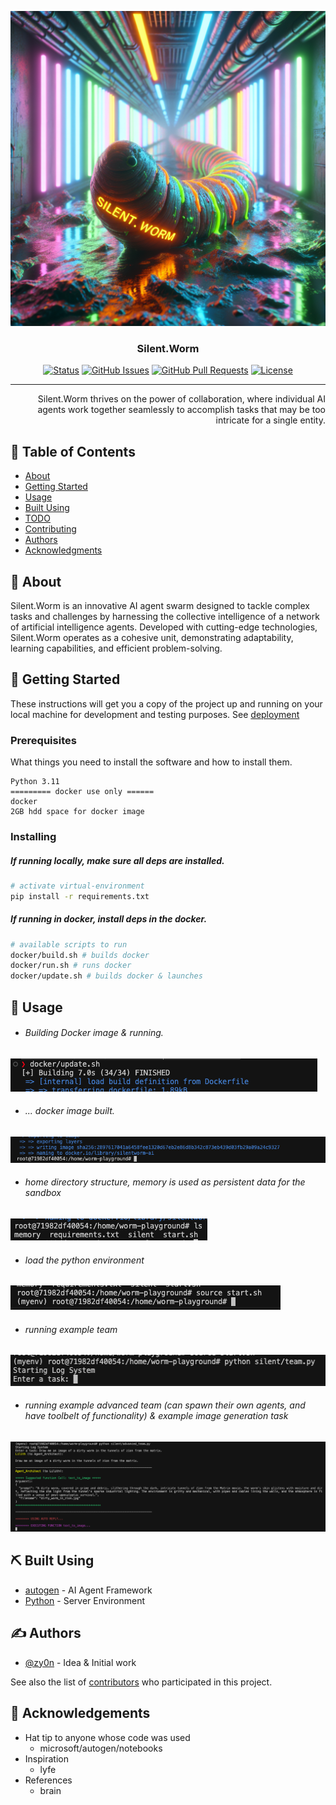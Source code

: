 <p align="center">
  <a href="" rel="noopener">
 <img src="images/wormzy-neon.png" alt="Silent.Worm AI Generated Logo"></a>
</p>

<h3 align="center">Silent.Worm</h3>

<div align="center">

[![Status](https://img.shields.io/badge/status-active-success.svg)]()
[![GitHub Issues](https://img.shields.io/github/issues/zy0n/silent.worm.svg)](https://github.com/zy0n/silent.worm/issues)
[![GitHub Pull Requests](https://img.shields.io/github/issues-pr/zy0n/silent.worm.svg)](https://github.com/zy0n/silent.worm/pulls)
[![License](https://img.shields.io/badge/license-GPL_3.0-blue.svg)](/LICENSE.md)

</div>

---

<p align="right">Silent.Worm thrives on the power of collaboration, where individual AI agents work together seamlessly to accomplish tasks that may be too intricate for a single entity.
    <br> 
</p>

## 📝 Table of Contents

- [About](#about)
- [Getting Started](#getting_started)
- [Usage](#usage)
- [Built Using](#built_using)
- [TODO](../TODO.md)
- [Contributing](../CONTRIBUTING.md)
- [Authors](#authors)
- [Acknowledgments](#acknowledgement)

## 🧐 About <a name = "about"></a>

Silent.Worm is an innovative AI agent swarm designed to tackle complex tasks and challenges by harnessing the collective intelligence of a network of artificial intelligence agents. Developed with cutting-edge technologies, Silent.Worm operates as a cohesive unit, demonstrating adaptability, learning capabilities, and efficient problem-solving.

## 🏁 Getting Started <a name = "getting_started"></a>

These instructions will get you a copy of the project up and running on your local machine for development and testing purposes. See [deployment](#deployment)

### Prerequisites

What things you need to install the software and how to install them.

```
Python 3.11
========= docker use only ======
docker 
2GB hdd space for docker image
```

### Installing
##### If running locally, make sure all deps are installed.
```sh
# activate virtual-environment
pip install -r requirements.txt
```
##### If running in docker, install deps in the docker.
```sh
# available scripts to run
docker/build.sh # builds docker
docker/run.sh # runs docker
docker/update.sh # builds docker & launches

```

## 🎈 Usage <a name="usage"></a>
- ###### Building Docker image & running.
![Alt text](images/run_update.png)
- ###### ... docker image built.
![Alt text](images/update_finished.png)
- ###### home directory structure, memory is used as persistent data for the sandbox
![Alt text](images/home_dir_structure.png)
- ###### load the python environment
![Alt text](images/source_environment.png)
- ###### running example team
![Alt text](images/run_team.png)
- ###### running example advanced team (can spawn their own agents, and have toolbelt of functionality) & example image generation task
![Alt text](images/run_advanced.png)

## ⛏️ Built Using <a name = "built_using"></a>

- [autogen](https://www.github.com/microsoft/autogen) - AI Agent Framework
- [Python](https://python.org/en/) - Server Environment

## ✍️ Authors <a name = "authors"></a>

- [@zy0n](https://github.com/zy0n) - Idea & Initial work

See also the list of [contributors](https://github.com/zy0n/silent.worm/contributors) who participated in this project.

## 🎉 Acknowledgements <a name = "acknowledgement"></a>
- Hat tip to anyone whose code was used
   - microsoft/autogen/notebooks
- Inspiration
  - lyfe
- References
  - brain